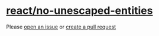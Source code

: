 [react/no-unescaped-entities](https://github.com/yannickcr/eslint-plugin-react/tree/master/docs/rules/no-unescaped-entities.md)
===============================================================================================================================
Please [open an issue](https://github.com/professional-js/eslint-config/issues/new)
or [create a pull request](https://github.com/professional-js/eslint-config/edit/main/src/rules-configurations/react/no-unescaped-entities.md)
